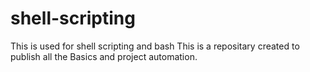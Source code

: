 # shell-scripting
This is used for shell scripting and bash 
This is a repositary created to publish all the Basics and project automation.